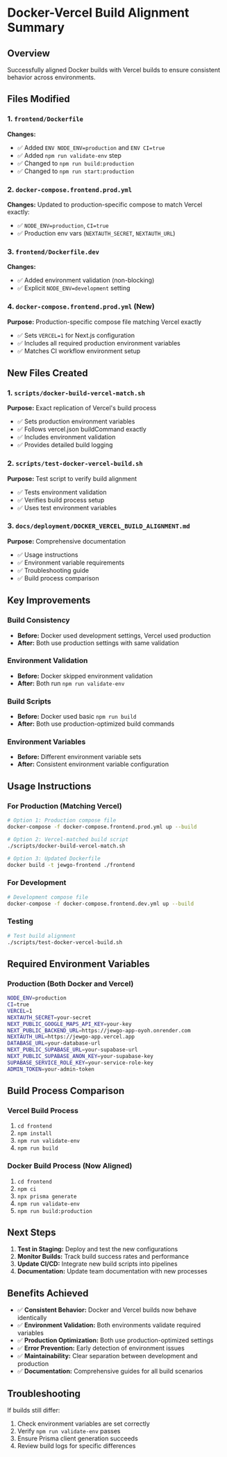 # Docker-Vercel Build Alignment Summary

## Overview
Successfully aligned Docker builds with Vercel builds to ensure consistent behavior across environments.

## Files Modified

### 1. `frontend/Dockerfile`
**Changes:**
- ✅ Added `ENV NODE_ENV=production` and `ENV CI=true`
- ✅ Added `npm run validate-env` step
- ✅ Changed to `npm run build:production`
- ✅ Changed to `npm run start:production`

### 2. `docker-compose.frontend.prod.yml`
**Changes:**
Updated to production-specific compose to match Vercel exactly:
- ✅ `NODE_ENV=production`, `CI=true`
- ✅ Production env vars (`NEXTAUTH_SECRET`, `NEXTAUTH_URL`)

### 3. `frontend/Dockerfile.dev`
**Changes:**
- ✅ Added environment validation (non-blocking)
- ✅ Explicit `NODE_ENV=development` setting

### 4. `docker-compose.frontend.prod.yml` (New)
**Purpose:** Production-specific compose file matching Vercel exactly
- ✅ Sets `VERCEL=1` for Next.js configuration
- ✅ Includes all required production environment variables
- ✅ Matches CI workflow environment setup

## New Files Created

### 1. `scripts/docker-build-vercel-match.sh`
**Purpose:** Exact replication of Vercel's build process
- ✅ Sets production environment variables
- ✅ Follows vercel.json buildCommand exactly
- ✅ Includes environment validation
- ✅ Provides detailed build logging

### 2. `scripts/test-docker-vercel-build.sh`
**Purpose:** Test script to verify build alignment
- ✅ Tests environment validation
- ✅ Verifies build process setup
- ✅ Uses test environment variables

### 3. `docs/deployment/DOCKER_VERCEL_BUILD_ALIGNMENT.md`
**Purpose:** Comprehensive documentation
- ✅ Usage instructions
- ✅ Environment variable requirements
- ✅ Troubleshooting guide
- ✅ Build process comparison

## Key Improvements

### Build Consistency
- **Before:** Docker used development settings, Vercel used production
- **After:** Both use production settings with same validation

### Environment Validation
- **Before:** Docker skipped environment validation
- **After:** Both run `npm run validate-env`

### Build Scripts
- **Before:** Docker used basic `npm run build`
- **After:** Both use production-optimized build commands

### Environment Variables
- **Before:** Different environment variable sets
- **After:** Consistent environment variable configuration

## Usage Instructions

### For Production (Matching Vercel)
```bash
# Option 1: Production compose file
docker-compose -f docker-compose.frontend.prod.yml up --build

# Option 2: Vercel-matched build script
./scripts/docker-build-vercel-match.sh

# Option 3: Updated Dockerfile
docker build -t jewgo-frontend ./frontend
```

### For Development
```bash
# Development compose file
docker-compose -f docker-compose.frontend.dev.yml up --build
```

### Testing
```bash
# Test build alignment
./scripts/test-docker-vercel-build.sh
```

## Required Environment Variables

### Production (Both Docker and Vercel)
```bash
NODE_ENV=production
CI=true
VERCEL=1
NEXTAUTH_SECRET=your-secret
NEXT_PUBLIC_GOOGLE_MAPS_API_KEY=your-key
NEXT_PUBLIC_BACKEND_URL=https://jewgo-app-oyoh.onrender.com
NEXTAUTH_URL=https://jewgo-app.vercel.app
DATABASE_URL=your-database-url
NEXT_PUBLIC_SUPABASE_URL=your-supabase-url
NEXT_PUBLIC_SUPABASE_ANON_KEY=your-supabase-key
SUPABASE_SERVICE_ROLE_KEY=your-service-role-key
ADMIN_TOKEN=your-admin-token
```

## Build Process Comparison

### Vercel Build Process
1. `cd frontend`
2. `npm install`
3. `npm run validate-env`
4. `npm run build`

### Docker Build Process (Now Aligned)
1. `cd frontend`
2. `npm ci`
3. `npx prisma generate`
4. `npm run validate-env`
5. `npm run build:production`

## Next Steps

1. **Test in Staging:** Deploy and test the new configurations
2. **Monitor Builds:** Track build success rates and performance
3. **Update CI/CD:** Integrate new build scripts into pipelines
4. **Documentation:** Update team documentation with new processes

## Benefits Achieved

- ✅ **Consistent Behavior:** Docker and Vercel builds now behave identically
- ✅ **Environment Validation:** Both environments validate required variables
- ✅ **Production Optimization:** Both use production-optimized settings
- ✅ **Error Prevention:** Early detection of environment issues
- ✅ **Maintainability:** Clear separation between development and production
- ✅ **Documentation:** Comprehensive guides for all build scenarios

## Troubleshooting

If builds still differ:
1. Check environment variables are set correctly
2. Verify `npm run validate-env` passes
3. Ensure Prisma client generation succeeds
4. Review build logs for specific differences
